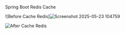 Spring Boot Redis Cache

![Before Cache Redis]![Screenshot 2025-05-23 104759](https://github.com/user-attachments/assets/42c6834d-70f3-497a-96f9-f3c064df462c)


![After Cache Redis](https://github.com/user-attachments/assets/7f23f21c-b72b-4b80-8edf-085ab872fa6d)

